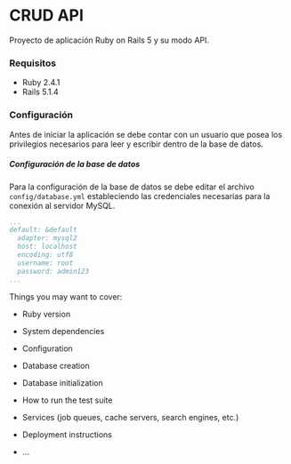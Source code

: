 # CRUD API
Proyecto de aplicación Ruby on Rails 5 y su modo API.

### Requisitos
* Ruby 2.4.1
* Rails 5.1.4

### Configuración
Antes de iniciar la aplicación se debe contar con un usuario que posea los privilegios necesarios para leer y escribir dentro de la base de datos.

##### Configuración de la base de datos
Para la configuración de la base de datos se debe editar el archivo `config/database.yml` estableciendo las credenciales necesarias para la conexión al servidor MySQL.

```yaml
...
default: &default
  adapter: mysql2
  host: localhost
  encoding: utf8
  username: root
  password: admin123
...
```

Things you may want to cover:

* Ruby version

* System dependencies

* Configuration

* Database creation

* Database initialization

* How to run the test suite

* Services (job queues, cache servers, search engines, etc.)

* Deployment instructions

* ...
